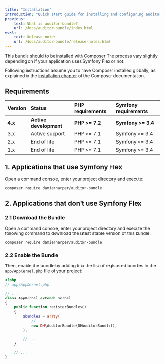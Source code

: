 ```yaml
---
title: "Installation"
introduction: "Quick start guide for installing and configuring auditor-bundle."
previous:
    text: What is auditor-bundle?
    url: /docs/auditor-bundle/index.html
next:
    text: Release notes
    url: /docs/auditor-bundle/release-notes.html
---
```


This bundle should to be installed with [Composer](https://getcomposer.org)
The process vary slightly depending on if your application uses Symfony Flex or not.

Following instructions assume you to have Composer installed globally, as explained
in the [installation chapter](https://getcomposer.org/doc/00-intro.md)
of the Composer documentation.
  

## Requirements

 Version   | Status                 | PHP requirements | Symfony requirements
:----------|:-----------------------|:-----------------|:--------------------
 **4.x**   | **Active development** | **PHP >= 7.2**   | **Symfony >= 3.4**
 3.x       | Active support         | PHP >= 7.1       | Symfony >= 3.4
 2.x       | End of life            | PHP >= 7.1       | Symfony >= 3.4
 1.x       | End of life            | PHP >= 7.1       | Symfony >= 3.4


## 1. Applications that use Symfony Flex

Open a command console, enter your project directory and execute:

```bash
composer require damienharper/auditor-bundle
```

## 2. Applications that don't use Symfony Flex

### 2.1 Download the Bundle

Open a command console, enter your project directory and execute the
following command to download the latest stable version of this bundle:

```bash
composer require damienharper/auditor-bundle
```

### 2.2 Enable the Bundle

Then, enable the bundle by adding it to the list of registered bundles
in the `app/AppKernel.php` file of your project:

```php
<?php
// app/AppKernel.php

// ...
class AppKernel extends Kernel
{
    public function registerBundles()
    {
        $bundles = array(
            // ...
            new DH\AuditorBundle\DHAuditorBundle(),
        );

        // ...
    }

    // ...
}
```
